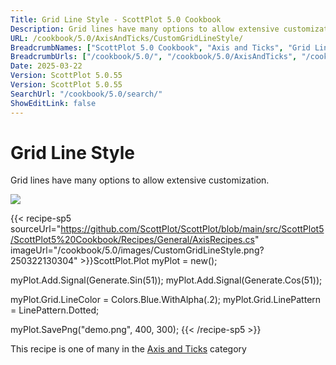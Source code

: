 ```yaml
---
Title: Grid Line Style - ScottPlot 5.0 Cookbook
Description: Grid lines have many options to allow extensive customization.
URL: /cookbook/5.0/AxisAndTicks/CustomGridLineStyle/
BreadcrumbNames: ["ScottPlot 5.0 Cookbook", "Axis and Ticks", "Grid Line Style"]
BreadcrumbUrls: ["/cookbook/5.0/", "/cookbook/5.0/AxisAndTicks", "/cookbook/5.0/AxisAndTicks/CustomGridLineStyle"]
Date: 2025-03-22
Version: ScottPlot 5.0.55
Version: ScottPlot 5.0.55
SearchUrl: "/cookbook/5.0/search/"
ShowEditLink: false
---
```



<div class='d-flex align-items-center mt-5'>
<h1 class='me-2 text-dark my-0 border-0'>Grid Line Style</h1>
</div>

Grid lines have many options to allow extensive customization.

[![](/cookbook/5.0/images/CustomGridLineStyle.png?250322130304)](/cookbook/5.0/images/CustomGridLineStyle.png?250322130304)

{{< recipe-sp5 sourceUrl="https://github.com/ScottPlot/ScottPlot/blob/main/src/ScottPlot5/ScottPlot5%20Cookbook/Recipes/General/AxisRecipes.cs" imageUrl="/cookbook/5.0/images/CustomGridLineStyle.png?250322130304" >}}ScottPlot.Plot myPlot = new();

myPlot.Add.Signal(Generate.Sin(51));
myPlot.Add.Signal(Generate.Cos(51));

myPlot.Grid.LineColor = Colors.Blue.WithAlpha(.2);
myPlot.Grid.LinePattern = LinePattern.Dotted;

myPlot.SavePng("demo.png", 400, 300);
{{< /recipe-sp5 >}}

<div class='my-5 text-center'>This recipe is one of many in the <a href='/cookbook/5.0/AxisAndTicks'>Axis and Ticks</a> category</div>


